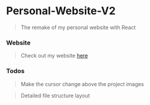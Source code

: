 # Personal-Website-V2
> The remake of my personal website with React

### Website
> Check out my website [here](http://ryandeng.me)

### Todos 
> Make the cursor change above the project images 

> Detailed file structure layout 


